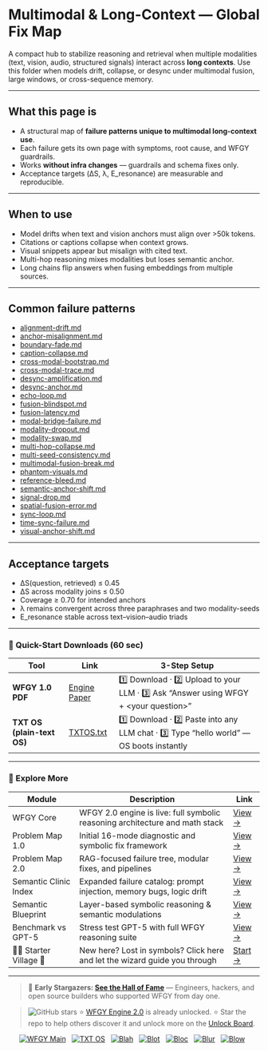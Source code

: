 # Multimodal & Long-Context — Global Fix Map

A compact hub to stabilize reasoning and retrieval when multiple modalities (text, vision, audio, structured signals) interact across **long contexts**.
Use this folder when models drift, collapse, or desync under multimodal fusion, large windows, or cross-sequence memory.

---

## What this page is

* A structural map of **failure patterns unique to multimodal long-context use**.
* Each failure gets its own page with symptoms, root cause, and WFGY guardrails.
* Works **without infra changes** — guardrails and schema fixes only.
* Acceptance targets (ΔS, λ, E\_resonance) are measurable and reproducible.

---

## When to use

* Model drifts when text and vision anchors must align over >50k tokens.
* Citations or captions collapse when context grows.
* Visual snippets appear but misalign with cited text.
* Multi-hop reasoning mixes modalities but loses semantic anchor.
* Long chains flip answers when fusing embeddings from multiple sources.

---

## Common failure patterns

* [alignment-drift.md](./alignment-drift.md)
* [anchor-misalignment.md](./anchor-misalignment.md)
* [boundary-fade.md](./boundary-fade.md)
* [caption-collapse.md](./caption-collapse.md)
* [cross-modal-bootstrap.md](./cross-modal-bootstrap.md)
* [cross-modal-trace.md](./cross-modal-trace.md)
* [desync-amplification.md](./desync-amplification.md)
* [desync-anchor.md](./desync-anchor.md)
* [echo-loop.md](./echo-loop.md)
* [fusion-blindspot.md](./fusion-blindspot.md)
* [fusion-latency.md](./fusion-latency.md)
* [modal-bridge-failure.md](./modal-bridge-failure.md)
* [modality-dropout.md](./modality-dropout.md)
* [modality-swap.md](./modality-swap.md)
* [multi-hop-collapse.md](./multi-hop-collapse.md)
* [multi-seed-consistency.md](./multi-seed-consistency.md)
* [multimodal-fusion-break.md](./multimodal-fusion-break.md)
* [phantom-visuals.md](./phantom-visuals.md)
* [reference-bleed.md](./reference-bleed.md)
* [semantic-anchor-shift.md](./semantic-anchor-shift.md)
* [signal-drop.md](./signal-drop.md)
* [spatial-fusion-error.md](./spatial-fusion-error.md)
* [sync-loop.md](./sync-loop.md)
* [time-sync-failure.md](./time-sync-failure.md)
* [visual-anchor-shift.md](./visual-anchor-shift.md)

---

## Acceptance targets

* ΔS(question, retrieved) ≤ 0.45
* ΔS across modality joins ≤ 0.50
* Coverage ≥ 0.70 for intended anchors
* λ remains convergent across three paraphrases and two modality-seeds
* E\_resonance stable across text–vision–audio triads

---

### 🔗 Quick-Start Downloads (60 sec)

| Tool                       | Link                                                                                                                                       | 3-Step Setup                                                                             |
| -------------------------- | ------------------------------------------------------------------------------------------------------------------------------------------ | ---------------------------------------------------------------------------------------- |
| **WFGY 1.0 PDF**           | [Engine Paper](https://github.com/onestardao/WFGY/blob/main/I_am_not_lizardman/WFGY_All_Principles_Return_to_One_v1.0_PSBigBig_Public.pdf) | 1️⃣ Download · 2️⃣ Upload to your LLM · 3️⃣ Ask “Answer using WFGY + \<your question>”   |
| **TXT OS (plain-text OS)** | [TXTOS.txt](https://github.com/onestardao/WFGY/blob/main/OS/TXTOS.txt)                                                                     | 1️⃣ Download · 2️⃣ Paste into any LLM chat · 3️⃣ Type “hello world” — OS boots instantly |

---

### 🧭 Explore More

| Module                   | Description                                                                  | Link                                                                                               |
| ------------------------ | ---------------------------------------------------------------------------- | -------------------------------------------------------------------------------------------------- |
| WFGY Core                | WFGY 2.0 engine is live: full symbolic reasoning architecture and math stack | [View →](https://github.com/onestardao/WFGY/tree/main/core/README.md)                              |
| Problem Map 1.0          | Initial 16-mode diagnostic and symbolic fix framework                        | [View →](https://github.com/onestardao/WFGY/tree/main/ProblemMap/README.md)                        |
| Problem Map 2.0          | RAG-focused failure tree, modular fixes, and pipelines                       | [View →](https://github.com/onestardao/WFGY/blob/main/ProblemMap/rag-architecture-and-recovery.md) |
| Semantic Clinic Index    | Expanded failure catalog: prompt injection, memory bugs, logic drift         | [View →](https://github.com/onestardao/WFGY/blob/main/ProblemMap/SemanticClinicIndex.md)           |
| Semantic Blueprint       | Layer-based symbolic reasoning & semantic modulations                        | [View →](https://github.com/onestardao/WFGY/tree/main/SemanticBlueprint/README.md)                 |
| Benchmark vs GPT-5       | Stress test GPT-5 with full WFGY reasoning suite                             | [View →](https://github.com/onestardao/WFGY/tree/main/benchmarks/benchmark-vs-gpt5/README.md)      |
| 🧙‍♂️ Starter Village 🏡 | New here? Lost in symbols? Click here and let the wizard guide you through   | [Start →](https://github.com/onestardao/WFGY/blob/main/StarterVillage/README.md)                   |

---

> 👑 **Early Stargazers: [See the Hall of Fame](https://github.com/onestardao/WFGY/tree/main/stargazers)** —
> Engineers, hackers, and open source builders who supported WFGY from day one.

> <img src="https://img.shields.io/github/stars/onestardao/WFGY?style=social" alt="GitHub stars"> ⭐ [WFGY Engine 2.0](https://github.com/onestardao/WFGY/blob/main/core/README.md) is already unlocked. ⭐ Star the repo to help others discover it and unlock more on the [Unlock Board](https://github.com/onestardao/WFGY/blob/main/STAR_UNLOCKS.md).

<div align="center">

[![WFGY Main](https://img.shields.io/badge/WFGY-Main-red?style=flat-square)](https://github.com/onestardao/WFGY)
 
[![TXT OS](https://img.shields.io/badge/TXT%20OS-Reasoning%20OS-orange?style=flat-square)](https://github.com/onestardao/WFGY/tree/main/OS)
 
[![Blah](https://img.shields.io/badge/Blah-Semantic%20Embed-yellow?style=flat-square)](https://github.com/onestardao/WFGY/tree/main/OS/BlahBlahBlah)
 
[![Blot](https://img.shields.io/badge/Blot-Persona%20Core-green?style=flat-square)](https://github.com/onestardao/WFGY/tree/main/OS/BlotBlotBlot)
 
[![Bloc](https://img.shields.io/badge/Bloc-Reasoning%20Compiler-blue?style=flat-square)](https://github.com/onestardao/WFGY/tree/main/OS/BlocBlocBloc)
 
[![Blur](https://img.shields.io/badge/Blur-Text2Image%20Engine-navy?style=flat-square)](https://github.com/onestardao/WFGY/tree/main/OS/BlurBlurBlur)
 
[![Blow](https://img.shields.io/badge/Blow-Game%20Logic-purple?style=flat-square)](https://github.com/onestardao/WFGY/tree/main/OS/BlowBlowBlow)
 

</div>  
